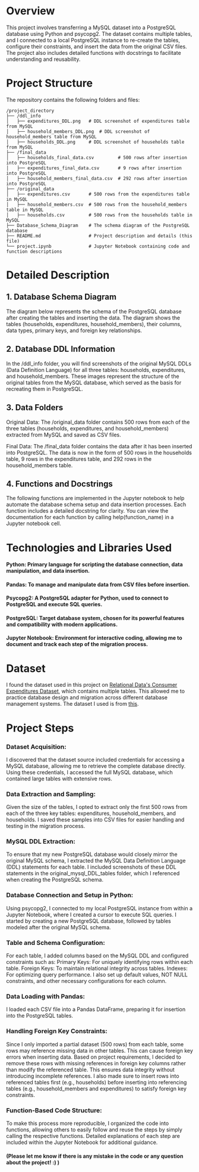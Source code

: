 # Overview
This project involves transferring a MySQL dataset into a PostgreSQL database using Python and psycopg2. The dataset contains multiple tables, and I connected to a local PostgreSQL instance to re-create the tables, configure their constraints, and insert the data from the original CSV files. The project also includes detailed functions with docstrings to facilitate understanding and reusability.

# Project Structure
The repository contains the following folders and files:
```
/project_directory
├── /ddl_info
│   ├── expenditures_DDL.png   # DDL screenshot of expenditures table from MySQL
│   ├── household_members_DDL.png  # DDL screenshot of household_members table from MySQL
│   ├── households_DDL.png     # DDL screenshot of households table from MySQL
├── /final_data
│   ├── households_final_data.csv         # 500 rows after insertion into PostgreSQL
│   ├── expenditures_final_data.csv       # 9 rows after insertion into PostgreSQL
│   ├── household_members_final_data.csv  # 292 rows after insertion into PostgreSQL
├── /original_data
│   ├── expenditures.csv       # 500 rows from the expenditures table in MySQL
│   ├── household_members.csv  # 500 rows from the household_members table in MySQL
│   ├── households.csv         # 500 rows from the households table in MySQL
├── Database_Schema_Diagram    # The schema diagram of the PostgreSQL database
├── README.md                  # Project description and details (this file)
└── project.ipynb              # Jupyter Notebook containing code and function descriptions            
```
# Detailed Description

## 1. Database Schema Diagram
The diagram below represents the schema of the PostgreSQL database after creating the tables and inserting the data. The diagram shows the tables (households, expenditures, household_members), their columns, data types, primary keys, and foreign key relationships.


## 2. Database DDL Information
In the /ddl_info folder, you will find screenshots of the original MySQL DDLs (Data Definition Language) for all three tables: households, expenditures, and household_members. These images represent the structure of the original tables from the MySQL database, which served as the basis for recreating them in PostgreSQL.

## 3. Data Folders
Original Data: The /original_data folder contains 500 rows from each of the three tables (households, expenditures, and household_members) extracted from MySQL and saved as CSV files.

Final Data: The /final_data folder contains the data after it has been inserted into PostgreSQL. The data is now in the form of 500 rows in the households table, 9 rows in the expenditures table, and 292 rows in the household_members table.

## 4. Functions and Docstrings
The following functions are implemented in the Jupyter notebook to help automate the database schema setup and data insertion processes. Each function includes a detailed docstring for clarity. You can view the documentation for each function by calling help(function_name) in a Jupyter notebook cell.

# Technologies and Libraries Used
#### Python: Primary language for scripting the database connection, data manipulation, and data insertion.
#### Pandas: To manage and manipulate data from CSV files before insertion.
#### Psycopg2: A PostgreSQL adapter for Python, used to connect to PostgreSQL and execute SQL queries.
#### PostgreSQL: Target database system, chosen for its powerful features and compatibility with modern applications.
#### Jupyter Notebook: Environment for interactive coding, allowing me to document and track each step of the migration process.

# Dataset
I found the dataset used in this project on [Relational Data's Consumer Expenditures Dataset](https://relational-data.org/dataset/ConsumerExpenditures), which contains multiple tables. This allowed me to practice database design and migration across different database management systems.
The dataset I used is from [this](https://relational.fel.cvut.cz/dataset/ConsumerExpenditures).

# Project Steps
### Dataset Acquisition:
I discovered that the dataset source included credentials for accessing a MySQL database, allowing me to retrieve the complete database directly.
Using these credentials, I accessed the full MySQL database, which contained large tables with extensive rows.

### Data Extraction and Sampling:
Given the size of the tables, I opted to extract only the first 500 rows from each of the three key tables: expenditures, household_members, and households.
I saved these samples into CSV files for easier handling and testing in the migration process.

### MySQL DDL Extraction:
To ensure that my new PostgreSQL database would closely mirror the original MySQL schema, I extracted the MySQL Data Definition Language (DDL) statements for each table.
I included screenshots of these DDL statements in the original_mysql_DDL_tables folder, which I referenced when creating the PostgreSQL schema.

### Database Connection and Setup in Python:
Using psycopg2, I connected to my local PostgreSQL instance from within a Jupyter Notebook, where I created a cursor to execute SQL queries.
I started by creating a new PostgreSQL database, followed by tables modeled after the original MySQL schema.

### Table and Schema Configuration:
For each table, I added columns based on the MySQL DDL and configured constraints such as:
Primary Keys: For uniquely identifying rows within each table.
Foreign Keys: To maintain relational integrity across tables.
Indexes: For optimizing query performance.
I also set up default values, NOT NULL constraints, and other necessary configurations for each column.

### Data Loading with Pandas:
I loaded each CSV file into a Pandas DataFrame, preparing it for insertion into the PostgreSQL tables.

### Handling Foreign Key Constraints:
Since I only imported a partial dataset (500 rows) from each table, some rows may reference missing data in other tables. This can cause foreign key errors when inserting data.
Based on project requirements, I decided to remove these rows with missing references in foreign key columns rather than modify the referenced table. This ensures data integrity without introducing incomplete references.
I also made sure to insert rows into referenced tables first (e.g., households) before inserting into referencing tables (e.g., household_members and expenditures) to satisfy foreign key constraints.

### Function-Based Code Structure:
To make this process more reproducible, I organized the code into functions, allowing others to easily follow and reuse the steps by simply calling the respective functions.
Detailed explanations of each step are included within the Jupyter Notebook for additional guidance.

#### (Please let me know if there is any mistake in the code or any question about the project! :) )
